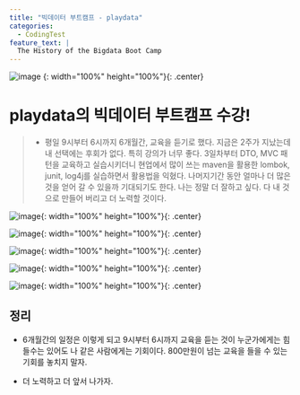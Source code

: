 ```yaml
---
title: "빅데이터 부트캠프 - playdata"
categories:
  - CodingTest
feature_text: |
  The History of the Bigdata Boot Camp
---
```


![image](https://user-images.githubusercontent.com/26592315/149609973-48e6ed9a-9eec-4f56-8021-27784be4e9f6.png)
{: width="100%" height="100%"}{: .center}

# playdata의 빅데이터 부트캠프 수강!

> - 평일 9시부터 6시까지 6개월간, 교육을 듣기로 했다.
>   지금은 2주가 지났는데 내 선택에는 후회가 없다.
>   특히 강의가 너무 좋다. 3일차부터 DTO, MVC 패턴을 교육하고 실습시키더니
>   현업에서 많이 쓰는 maven을 활용한 lombok, junit, log4j를 실습하면서 활용법을 익혔다. 나머지기간 동안 얼마나 더 많은 것을 얻어 갈 수 있을까 기대되기도 한다.
>   나는 정말 더 잘하고 싶다. 다 내 것으로 만들어 버리고 더 노력할 것이다.

![image](https://user-images.githubusercontent.com/26592315/149609723-09fb9fad-697c-4483-8d11-1a55ff67ba08.png){: width="100%" height="100%"}{: .center}

![image](https://user-images.githubusercontent.com/26592315/149609780-d9125e7c-3598-4e36-8fe7-c49b32971c3a.png){: width="100%" height="100%"}{: .center}

![image](https://user-images.githubusercontent.com/26592315/149609792-eeaf2ab7-a2ad-4348-af8f-2455161f2e79.png){: width="100%" height="100%"}{: .center}

![image](https://user-images.githubusercontent.com/26592315/149609799-a26c74b8-fc73-44f3-9a23-2365dac56ab5.png){: width="100%" height="100%"}{: .center}

![image](https://user-images.githubusercontent.com/26592315/149609804-56e27ec4-97d2-4e01-971c-fe199bf8f8ab.png){: width="100%" height="100%"}{: .center}

## 정리

- 6개월간의 일정은 이렇게 되고 9시부터 6시까지 교육을 듣는 것이 누군가에게는 힘들수는 있어도 나 같은 사람에게는 기회이다. 800만원이 넘는 교육을 들을 수 있는 기회를 놓치지 말자.

- 더 노력하고 더 앞서 나가자.
